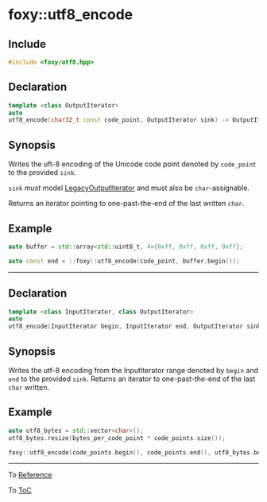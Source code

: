 # foxy::utf8_encode

## Include

```c++
#include <foxy/utf8.hpp>
```

## Declaration

```c++
template <class OutputIterator>
auto
utf8_encode(char32_t const code_point, OutputIterator sink) -> OutputIterator;
```

## Synopsis

Writes the uft-8 encoding of the Unicode code point denoted by `code_point` to the provided `sink`.

`sink` _must_ model [LegacyOutputIterator](https://en.cppreference.com/w/cpp/named_req/OutputIterator)
and must also be `char`-assignable.

Returns an iterator pointing to one-past-the-end of the last written `char`.

## Example

```c++
auto buffer = std::array<std::uint8_t, 4>{0xff, 0xff, 0xff, 0xff};

auto const end = ::foxy::utf8_encode(code_point, buffer.begin());
```

---

## Declaration

```c++
template <class InputIterator, class OutputIterator>
auto
utf8_encode(InputIterator begin, InputIterator end, OutputIterator sink) -> OutputIterator;
```

## Synopsis

Writes the utf-8 encoding from the InputIterator range denoted by `begin` and `end` to the provided
`sink`. Returns an iterator to one-past-the-end of the last `char` written.

## Example

```c++
auto utf8_bytes = std::vector<char>();
utf8_bytes.resize(bytes_per_code_point * code_points.size());

foxy::utf8_encode(code_points.begin(), code_points.end(), utf8_bytes.begin());
```

---

To [Reference](../reference.md#Reference)

To [ToC](../index.md#Table-of-Contents)
